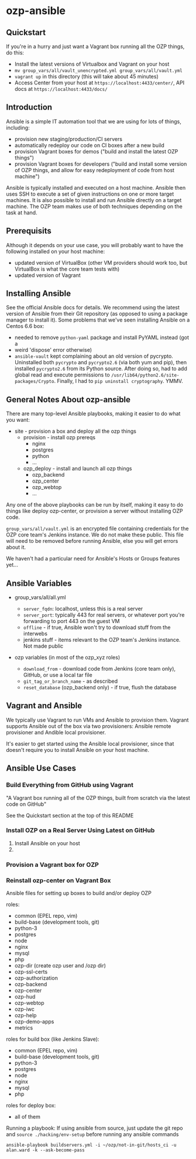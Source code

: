 ozp-ansible
=====================
## Quickstart
If you're in a hurry and just want a Vagrant box running all the OZP things,
do this:
* Install the latest versions of Virtualbox and Vagrant on your host
* `mv group_vars/all/vault_unencrypted.yml group_vars/all/vault.yml`
* `vagrant up` in this directory (this will take about 45 minutes)
* Access Center from your host at `https://localhost:4433/center/`,
    API docs at `https://localhost:4433/docs/`

## Introduction
Ansible is a simple IT automation tool that we are using for lots of things,
including:
* provision new staging/production/CI servers
* automatically redeploy our code on CI boxes after a new build
* provision Vagrant boxes for demos ("build and install the latest OZP things")
* provision Vagrant boxes for developers ("build and install some version
    of OZP things, and allow for easy redeployment of code from host machine")

Ansible is typically installed and executed on a host machine. Ansible then
uses SSH to execute a set of given instructions on one or more target machines.
It is also possible to install and run Ansible directly on a target machine.
The OZP team makes use of both techniques depending on the task at hand.

## Prerequisits
Although it depends on your use case, you will probably want to have the
following installed on your host machine:
* updated version of VirtualBox (other VM providers should work too, but
    VirtualBox is what the core team tests with)
* updated version of Vagrant

## Installing Ansible
See the official Ansible docs for details. We recommend using the latest
version of Ansible from their Git repository (as opposed to using a package
manager to install it). Some problems that we've seen installing Ansible
on a Centos 6.6 box:
* needed to remove `python-yaml` package and install PyYAML instead (got a
* weird 'dispose' error otherwise)
* `ansible-vault` kept complaining about an old version of pycrypto. Uninstalled
    both `pycrypto` and `pycrypto2.6` (via both yum and pip), then installed
    `pycrypto2.6` from its Python source. After doing so, had to add global
    read and execute permissions to `/usr/lib64/python2.6/site-packages/Crypto`.
    Finally, I had to `pip uninstall cryptography`. YMMV.

## General Notes About ozp-ansible
There are many top-level Ansible playbooks, making it easier to do what you
want:
* site - provision a box and deploy all the ozp things
  * provision - install ozp prereqs
    * nginx
    * postgres
    * python
    * ...
  * ozp_deploy - install and launch all ozp things
    * ozp_backend
    * ozp_center
    * ozp_webtop
    * ...

Any one of the above playbooks can be run by itself, making it easy to do things
like deploy ozp-center, or provision a server without installing OZP code.

`group_vars/all/vault.yml` is an encrypted file containing credentials for the
OZP core team's Jenkins instance. We do not make these public. This file
will need to be removed before running Ansible, else you will get errors
about it.

We haven't had a particular need for Ansible's Hosts or Groups features yet...

## Ansible Variables
* group_vars/all/all.yml
  * `server_fqdn`: localhost, unless this is a real server
  * `server_port`: typically 443 for real servers, or whatever port you're
    forwarding to port 443 on the guest VM
  * `offline` - if true, Ansible won't try to download stuff from the interwebs
  * jenkins stuff - items relevant to the OZP team's Jenkins instance. Not
    made public

* ozp variables (in most of the ozp_xyz roles)
  * `download_from` - download code from Jenkins (core team only), GitHub, or
    use a local tar file
  * `git_tag_or_branch_name` - as described
  * `reset_database` (ozp_backend only) - if true, flush the database

## Vagrant and Ansible
We typically use Vagrant to run VMs and Ansible to provision them. Vagrant
supports Ansible out of the box via two provisioners: Ansible remote
provisioner and Andible local provisioner.

It's easier to get started using the Ansible local provisioner, since
that doesn't require you to install Ansible on your host machine.

## Ansible Use Cases
### Build Everything from GitHub using Vagrant
"A Vagrant box running all of the OZP things, built from scratch via the
latest code on GitHub"

See the Quickstart section at the top of this README
### Install OZP on a Real Server Using Latest on GitHub
1. Install Ansible on your host
2.


### Provision a Vagrant box for OZP

### Reinstall ozp-center on Vagrant Box



Ansible files for setting up boxes to build and/or deploy OZP

roles:
* common (EPEL repo, vim)
* build-base (development tools, git)
* python-3
* postgres
* node
* nginx
* mysql
* php
* ozp-dir (create ozp user and /ozp dir)
* ozp-ssl-certs
* ozp-authorization
* ozp-backend
* ozp-center
* ozp-hud
* ozp-webtop
* ozp-iwc
* ozp-help
* ozp-demo-apps
* metrics

roles for build box (like Jenkins Slave):
* common (EPEL repo, vim)
* build-base (development tools, git)
* python-3
* postgres
* node
* nginx
* mysql
* php

roles for deploy box:
* all of them

Running a playbook:
If using ansible from source, just update the git repo and `source ./hacking/env-setup` before running any ansible commands

`ansible-playbook buildservers.yml -i ~/ozp/not-in-git/hosts_ci -u alan.ward -k --ask-become-pass`
